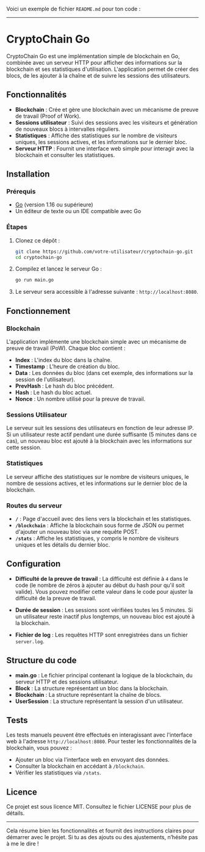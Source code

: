 Voici un exemple de fichier `README.md` pour ton code :

---

# CryptoChain Go

CryptoChain Go est une implémentation simple de blockchain en Go, combinée avec un serveur HTTP pour afficher des informations sur la blockchain et ses statistiques d'utilisation. L'application permet de créer des blocs, de les ajouter à la chaîne et de suivre les sessions des utilisateurs.

## Fonctionnalités

- **Blockchain** : Crée et gère une blockchain avec un mécanisme de preuve de travail (Proof of Work).
- **Sessions utilisateur** : Suivi des sessions avec les visiteurs et génération de nouveaux blocs à intervalles réguliers.
- **Statistiques** : Affiche des statistiques sur le nombre de visiteurs uniques, les sessions actives, et les informations sur le dernier bloc.
- **Serveur HTTP** : Fournit une interface web simple pour interagir avec la blockchain et consulter les statistiques.

## Installation

### Prérequis

- [Go](https://golang.org/dl/) (version 1.16 ou supérieure)
- Un éditeur de texte ou un IDE compatible avec Go

### Étapes

1. Clonez ce dépôt :

   ```bash
   git clone https://github.com/votre-utilisateur/cryptochain-go.git
   cd cryptochain-go
   ```

2. Compilez et lancez le serveur Go :

   ```bash
   go run main.go
   ```

3. Le serveur sera accessible à l'adresse suivante : `http://localhost:8080`.

## Fonctionnement

### Blockchain

L'application implémente une blockchain simple avec un mécanisme de preuve de travail (PoW). Chaque bloc contient :
- **Index** : L'index du bloc dans la chaîne.
- **Timestamp** : L'heure de création du bloc.
- **Data** : Les données du bloc (dans cet exemple, des informations sur la session de l'utilisateur).
- **PrevHash** : Le hash du bloc précédent.
- **Hash** : Le hash du bloc actuel.
- **Nonce** : Un nombre utilisé pour la preuve de travail.

### Sessions Utilisateur

Le serveur suit les sessions des utilisateurs en fonction de leur adresse IP. Si un utilisateur reste actif pendant une durée suffisante (5 minutes dans ce cas), un nouveau bloc est ajouté à la blockchain avec les informations sur cette session.

### Statistiques

Le serveur affiche des statistiques sur le nombre de visiteurs uniques, le nombre de sessions actives, et les informations sur le dernier bloc de la blockchain.

### Routes du serveur

- **`/`** : Page d'accueil avec des liens vers la blockchain et les statistiques.
- **`/blockchain`** : Affiche la blockchain sous forme de JSON ou permet d'ajouter un nouveau bloc via une requête POST.
- **`/stats`** : Affiche les statistiques, y compris le nombre de visiteurs uniques et les détails du dernier bloc.

## Configuration

- **Difficulté de la preuve de travail** : La difficulté est définie à `4` dans le code (le nombre de zéros à ajouter au début du hash pour qu'il soit valide). Vous pouvez modifier cette valeur dans le code pour ajuster la difficulté de la preuve de travail.

- **Durée de session** : Les sessions sont vérifiées toutes les 5 minutes. Si un utilisateur reste inactif plus longtemps, un nouveau bloc est ajouté à la blockchain.

- **Fichier de log** : Les requêtes HTTP sont enregistrées dans un fichier `server.log`.

## Structure du code

- **main.go** : Le fichier principal contenant la logique de la blockchain, du serveur HTTP et des sessions utilisateur.
- **Block** : La structure représentant un bloc dans la blockchain.
- **Blockchain** : La structure représentant la chaîne de blocs.
- **UserSession** : La structure représentant la session d'un utilisateur.

## Tests

Les tests manuels peuvent être effectués en interagissant avec l'interface web à l'adresse `http://localhost:8080`. Pour tester les fonctionnalités de la blockchain, vous pouvez :
- Ajouter un bloc via l'interface web en envoyant des données.
- Consulter la blockchain en accédant à `/blockchain`.
- Vérifier les statistiques via `/stats`.

## Licence

Ce projet est sous licence MIT. Consultez le fichier LICENSE pour plus de détails.

---

Cela résume bien les fonctionnalités et fournit des instructions claires pour démarrer avec le projet. Si tu as des ajouts ou des ajustements, n’hésite pas à me le dire !